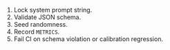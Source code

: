 1. Lock system prompt string.
2. Validate JSON schema.
3. Seed randomness.
4. Record `METRICS`.
5. Fail CI on schema violation or calibration regression.
